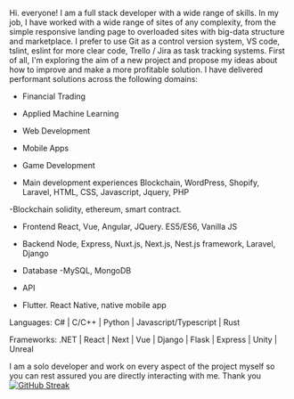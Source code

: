 Hi. everyone!
I am a full stack developer with a wide range of skills.
 In my job, I have worked with a wide range of sites of any complexity, from the simple responsive landing page to overloaded sites with big-data structure and marketplace. I prefer to use Git as a control version system, VS code, tslint, eslint for more clear code, Trello / Jira as task tracking systems.
First of all, I'm exploring the aim of a new project and propose my ideas about how to improve and make a more profitable solution.
I have delivered performant solutions across the following domains:

- Financial Trading
- Applied Machine Learning
- Web Development
- Mobile Apps
- Game Development

- Main development experiences
Blockchain, WordPress, Shopify, Laravel, HTML, CSS, Javascript, Jquery, PHP

-Blockchain
solidity, ethereum, smart contract.

- Frontend
React, Vue, Angular, JQuery. ES5/ES6, Vanilla JS

- Backend
Node, Express, Nuxt.js, Next.js, Nest.js framework, Laravel, Django

- Database
-MySQL, MongoDB

- API
- Flutter. React Native, native mobile app

Languages: C# | C/C++ | Python | Javascript/Typescript | Rust

Frameworks: .NET | React | Next | Vue | Django | Flask | Express | Unity | Unreal

I am a solo developer and work on every aspect of the project myself so you can rest assured you are directly interacting with me.
Thank you
[![GitHub Streak](https://github-readme-streak-stats.herokuapp.com/?user=DenverCoder1)](https://git.io/streak-stats)

